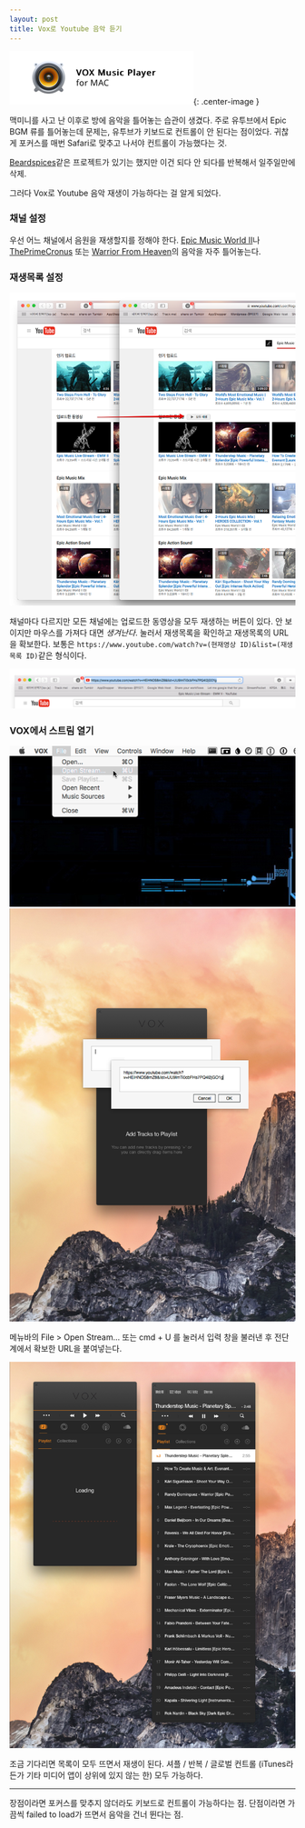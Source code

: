 ```yaml
---
layout: post
title: Vox로 Youtube 음악 듣기
---
```


![](/Resources/2016-07-22/vox_music.png){: .center-image }

맥미니를 사고 난 이후로 방에 음악을 틀어놓는 습관이 생겼다. 주로 유투브에서 Epic BGM 류를 틀어놓는데 문제는, 유투브가 키보드로 컨트롤이 안 된다는 점이었다. 귀찮게 포커스를 매번 Safari로 맞추고 나서야 컨트롤이 가능했다는 것.

[Beardspices](https://github.com/beardedspice/beardedspice)같은 프로젝트가 있기는 했지만 이건 되다 안 되다를 반복해서 일주일만에 삭제.

그러다 Vox로 Youtube 음악 재생이 가능하다는 걸 알게 되었다.

### 채널 설정

우선 어느 채널에서 음원을 재생할지를 정해야 한다. [Epic Music World II](https://www.youtube.com/user/RogueOfAvatar)나 [ThePrimeCronus](https://www.youtube.com/user/ThePrimeCronus) 또는 [Warrior From Heaven](https://www.youtube.com/user/WarriorFromHeaven)의 음악을 자주 틀어놓는다.

### 재생목록 설정

![](/Resources/2016-07-22/play_all.png)

채널마다 다르지만 모든 채널에는 업로드한 동영상을 모두 재생하는 버튼이 있다. 안 보이지만 마우스를 가져다 대면 *생겨난다*. 눌러서 재생목록을 확인하고 재생목록의 URL을 확보한다. 보통은 `https://www.youtube.com/watch?v=(현재영상 ID)&list=(재생목록 ID)`같은 형식이다.

![](/Resources/2016-07-22/yt_url.png)

### VOX에서 스트림 열기

![](/Resources/2016-07-22/open_stream.png) ![](/Resources/2016-07-22/vox.png)

메뉴바의 File > Open Stream... 또는 cmd + U 를 눌러서 입력 창을 불러낸 후 전단계에서 확보한 URL을 붙여넣는다.

![](/Resources/2016-07-22/vox_added.png)

조금 기다리면 목록이 모두 뜨면서 재생이 된다. 셔플 / 반복 / 글로벌 컨트롤 (iTunes라든가 기타 미디어 앱이 상위에 있지 않는 한) 모두 가능하다.



------

장점이라면 포커스를 맞추지 않더라도 키보드로 컨트롤이 가능하다는 점. 단점이라면 가끔씩 failed to load가 뜨면서 음악을 건너 뛴다는 점.